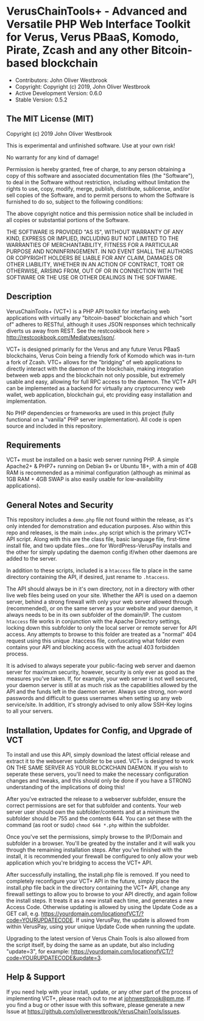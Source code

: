# VerusChainTools+ - Advanced and Versatile PHP Web Interface Toolkit for Verus, Verus PBaaS, Komodo, Pirate, Zcash and any other Bitcoin-based blockchain

 - Contributors: John Oliver Westbrook
 - Copyright: Copyright (c) 2019, John Oliver Westbrook
 - Active Development Version: 0.6.0
 - Stable Version: 0.5.2

## The MIT License (MIT)
 
Copyright (c) 2019 John Oliver Westbrook

This is experimental and unfinished software. Use at your own risk! 

No warranty for any kind of damage!

Permission is hereby granted, free of charge, to any person obtaining a copy
of this software and associated documentation files (the "Software"), to deal
in the Software without restriction, including without limitation the rights
to use, copy, modify, merge, publish, distribute, sublicense, and/or sell
copies of the Software, and to permit persons to whom the Software is
furnished to do so, subject to the following conditions:

The above copyright notice and this permission notice shall be included in
all copies or substantial portions of the Software.

THE SOFTWARE IS PROVIDED "AS IS", WITHOUT WARRANTY OF ANY KIND, EXPRESS OR
IMPLIED, INCLUDING BUT NOT LIMITED TO THE WARRANTIES OF MERCHANTABILITY,
FITNESS FOR A PARTICULAR PURPOSE AND NONINFRINGEMENT. IN NO EVENT SHALL THE
AUTHORS OR COPYRIGHT HOLDERS BE LIABLE FOR ANY CLAIM, DAMAGES OR OTHER
LIABILITY, WHETHER IN AN ACTION OF CONTRACT, TORT OR OTHERWISE, ARISING FROM,
OUT OF OR IN CONNECTION WITH THE SOFTWARE OR THE USE OR OTHER DEALINGS IN
THE SOFTWARE.

## Description
VerusChainTools+ (VCT+) is a PHP API toolkit for interfacing web applications with virtually any "bitcoin-based" blockchain and which "sort of" adheres to RESTful, although it uses JSON responses which technically diverts us away from REST. See the restcookbook here > http://restcookbook.com/Mediatypes/json/.

VCT+ is designed primarily for the Verus and any future Verus PBaaS blockchains, Verus Coin being a friendly fork of Komodo which was in-turn a fork of Zcash. VTC+ allows for the "bridging" of web applications to directly interact with the daemon of the blockchain, making integration between web apps and the blockchain not only possible, but extremely usable and easy, allowing for full RPC access to the daemon. The VCT+ API can be implemented as a backend for virtually any cryptocurrency web wallet, web application, blockchain gui, etc providing easy installation and implementation.

No PHP dependencies or frameworks are used in this project (fully functional on a "vanilla" PHP server implementation).  All code is open source and included in this repository.

## Requirements
VCT+ must be installed on a basic web server running PHP. A simple Apache2+ & PHP7+ running on Debian 9+ or Ubuntu 18+, with a min of 4GB RAM is recommended as a minimal configuration (although as minimal as 1GB RAM + 4GB SWAP is also easily usable for low-availability applications).

## General Notes and Security
This repository includes a `demo.php` file not found within the release, as it's only intended for demonstration and education purposes. Also within this repo and releases, is the main `index.php` script which is the primary VCT+ API script.  Along with this are the class file, basic language file, first-time install file, and two update files...one for WordPress-VerusPay installs and the other for simply updating the daemon config if/when other daemons are added to the server.

In addition to these scripts, included is a `htaccess` file to place in the same directory containing the API, if desired, just rename to `.htaccess`.

The API should always be in it's own directory, not in a directory with other live web files being used on your site. Whether the API is used on a daemon server, behind a strong firewall with only your web server allowed through (recommended), or on the same server as your website and your daemon, it always needs to be in its own subfolder of the domain/IP. The custom `htaccess` file works in conjunction with the Apache Directory settings, locking down this subfolder to only the local server or remote server for API access. Any attempts to browse to this folder are treated as a "normal" 404 request using this unique .htaccess file, confuscating what folder even contains your API and blocking access with the actual 403 forbidden process.

It is advised to always seperate your public-facing web server and daemon server for maximum security, however, security is only ever as good as the measures you've taken.  If, for example, your web server is not well secured, your daemon server is still at as much risk as the capabilities allowed by the API and the funds left in the daemon server. Always use strong, non-word passwords and difficult to guess usernames when setting up any web service/site. In addition, it's strongly advised to only allow SSH-Key logins to all your servers.

## Installation, Updates for Config, and Upgrade of VCT
To install and use this API, simply download the latest official release and extract it to the webserver subfolder to be used. VCT+ is designed to work ON THE SAME SERVER AS YOUR BLOCKCHAIN DAEMON. If you wish to seperate these servers, you'll need to make the necessary configuration changes and tweaks, and this should only be done if you have a STRONG understanding of the implications of doing this!

After you've extracted the release to a webserver subfolder, ensure the correct permissions are set for that subfolder and contents. Your web server user should own the subfolder/contents and at a minimum the subfolder should be 755 and the contents 644. You can set these with the command (as root or sudo) `chmod 644 *.php` within the subfolder.

Once you've set the permissions, simply browse to the IP/Domain and subfolder in a browser.  You'll be greated by the installer and it will walk you through the remaining installation steps. After you've finished with the install, it is recommended your firewall be configured to only allow your web application which you're bridging to access the VCT+ API. 

After successfully installing, the install.php file is removed.  If you need to completely reconfigure your VCT+ API in the future, simply place the install.php file back in the directory containing the VCT+ API, change any firewall settings to allow you to browse to your API directly, and again follow the install steps.  It treats it as a new install each time, and generates a new Access Code.  Otherwise updating is allowed by using the Update Code as a GET call, e.g. https://yourdomain.com/locationofVCT/?code=YOURUPDATECODE. If using VerusPay, the update is allowed from within VerusPay, using your unique Update Code when running the update.

Upgrading to the latest version of Verus Chain Tools is also allowed from the script itself, by doing the same as an update, but also including "update=3", for example: https://yourdomain.com/locationofVCT/?code=YOURUPDATECODE&update=3.  

## Help & Support
If you need help with your install, update, or any other part of the process of implementing VCT+, please reach out to me at johnwestbrook@pm.me. If you find a bug or other issue with this software, please generate a new Issue at https://github.com/joliverwestbrook/VerusChainTools/issues.
